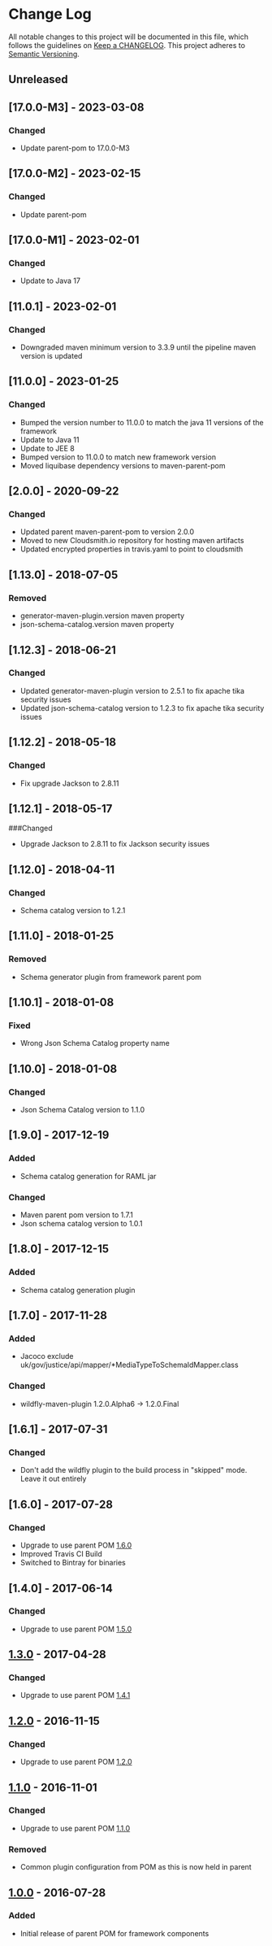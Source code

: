 # Change Log
All notable changes to this project will be documented in this file, which follows the guidelines
on [Keep a CHANGELOG](http://keepachangelog.com/). This project adheres to
[Semantic Versioning](http://semver.org/).

## Unreleased
## [17.0.0-M3] - 2023-03-08
### Changed
- Update parent-pom to 17.0.0-M3

## [17.0.0-M2] - 2023-02-15
### Changed
- Update parent-pom

## [17.0.0-M1] - 2023-02-01
### Changed
- Update to Java 17

## [11.0.1] - 2023-02-01
### Changed
- Downgraded maven minimum version to 3.3.9 until the pipeline maven version is updated

## [11.0.0] - 2023-01-25
### Changed
- Bumped the version number to 11.0.0 to match the java 11 versions of the framework
- Update to Java 11
- Update to JEE 8
- Bumped version to 11.0.0 to match new framework version
- Moved liquibase dependency versions to maven-parent-pom

## [2.0.0] - 2020-09-22
### Changed
- Updated parent maven-parent-pom to version 2.0.0
- Moved to new Cloudsmith.io repository for hosting maven artifacts
- Updated encrypted properties in travis.yaml to point to cloudsmith

## [1.13.0] - 2018-07-05
### Removed
- generator-maven-plugin.version maven property
- json-schema-catalog.version maven property

## [1.12.3] - 2018-06-21
### Changed
- Updated generator-maven-plugin version to 2.5.1 to fix apache tika security issues
- Updated json-schema-catalog version to 1.2.3 to fix apache tika security issues

## [1.12.2] - 2018-05-18
### Changed
- Fix upgrade Jackson to 2.8.11

## [1.12.1] - 2018-05-17
###Changed
- Upgrade Jackson to 2.8.11 to fix Jackson security issues 

## [1.12.0] - 2018-04-11
### Changed
- Schema catalog version to 1.2.1

## [1.11.0] - 2018-01-25
### Removed
- Schema generator plugin from framework parent pom

## [1.10.1] - 2018-01-08
### Fixed
- Wrong Json Schema Catalog property name 

## [1.10.0] - 2018-01-08 
### Changed
- Json Schema Catalog version to 1.1.0

## [1.9.0] - 2017-12-19
### Added
- Schema catalog generation for RAML jar

### Changed
- Maven parent pom version to 1.7.1
- Json schema catalog version to 1.0.1

## [1.8.0] - 2017-12-15
### Added
- Schema catalog generation plugin

## [1.7.0] - 2017-11-28
### Added
- Jacoco exclude uk/gov/justice/api/mapper/*MediaTypeToSchemaIdMapper.class

### Changed
 - wildfly-maven-plugin 1.2.0.Alpha6 -> 1.2.0.Final

## [1.6.1] - 2017-07-31
### Changed
 - Don't add the wildfly plugin to the build process in "skipped" mode. Leave it out entirely

## [1.6.0] - 2017-07-28
### Changed
 - Upgrade to use parent POM [1.6.0](https://github.com/CJSCommonPlatform/maven-parent-pom/releases/tag/release-1.6.0)
 - Improved Travis CI Build
 - Switched to Bintray for binaries

## [1.4.0] - 2017-06-14
### Changed
 - Upgrade to use parent POM [1.5.0](https://github.com/CJSCommonPlatform/maven-parent-pom/releases/tag/release-1.5.0)

## [1.3.0] - 2017-04-28

### Changed
 - Upgrade to use parent POM [1.4.1](https://github.com/CJSCommonPlatform/maven-parent-pom/releases/tag/release-1.4.1)

## [1.2.0] - 2016-11-15

### Changed
 - Upgrade to use parent POM [1.2.0](https://github.com/CJSCommonPlatform/maven-parent-pom/releases/tag/release-1.2.0)

## [1.1.0] - 2016-11-01

### Changed
 - Upgrade to use parent POM [1.1.0](https://github.com/CJSCommonPlatform/maven-parent-pom/releases/tag/release-1.1.0)

### Removed
 - Common plugin configuration from POM as this is now held in parent

## [1.0.0] - 2016-07-28

### Added

- Initial release of parent POM for framework components

[Unreleased]: https://github.com/CJSCommonPlatform/maven-framework-parent-pom/compare/release-1.3.0...HEAD
[1.3.0]: https://github.com/CJSCommonPlatform/maven-framework-parent-pom/compare/release-1.2.0...release-1.3.0
[1.2.0]: https://github.com/CJSCommonPlatform/maven-framework-parent-pom/compare/release-1.1.0...release-1.2.0
[1.1.0]: https://github.com/CJSCommonPlatform/maven-framework-parent-pom/compare/release-1.0.0...release-1.1.0
[1.0.0]: https://github.com/CJSCommonPlatform/maven-framework-parent-pom/commits/release-1.0.0
